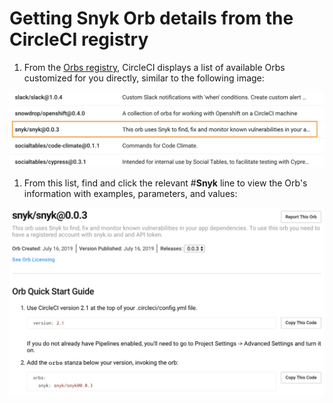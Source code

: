 # Getting Snyk Orb details from the CircleCI registry

1. From the [Orbs registry](https://circleci.com/orbs/registry/), CircleCI displays a list of available Orbs customized for you directly, similar to the following image:

![image1.png](../../.gitbook/assets/uuid-10d3ba7f-799b-45a9-5c8e-b2abe9aab955-en.png)

1. From this list, find and click the relevant \#**Snyk** line to view the Orb's information with examples, parameters, and values:

![image2.png](../../.gitbook/assets/uuid-ce212e67-b7ac-3cf7-4772-c84f6897aed9-en.png)

